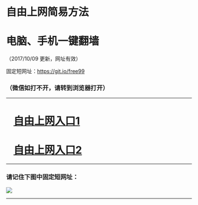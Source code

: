 ﻿# 自由上网简易方法

# 电脑、手机一键翻墙

（2017/10/09 更新，网址有效）

固定短网址：https://git.io/free99

### （微信如打不开，请转到浏览器打开）


***





# &nbsp;&nbsp; <a href="http://ft1746311262.fwq-tz-1001.info/fwqtz01.html?t=100900122701 " target="_blank">自由上网入口1</a>
# &nbsp;&nbsp; <a href="http://ft2962828584.fwq-tz-1002.info/fwqtz02.html?t=10090011610 " target="_blank">自由上网入口2</a>
***

### 请记住下图中固定短网址：

<img src="https://s3-us-west-2.amazonaws.com/fwq-1001/yjfq-20170905okok.png" /> 


***

